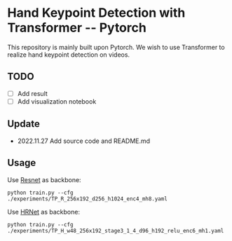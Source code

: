 # Hand Keypoint Detection with Transformer -- Pytorch

This repository is mainly built upon Pytorch. We wish to use Transformer to realize hand keypoint detection on videos.

## TODO
- [ ] Add result
- [ ] Add visualization notebook

## Update
- 2022.11.27 Add source code and README.md


## Usage
Use [Resnet](https://openaccess.thecvf.com/content_cvpr_2016/papers/He_Deep_Residual_Learning_CVPR_2016_paper.pdf) as backbone:
```
python train.py --cfg ./experiments/TP_R_256x192_d256_h1024_enc4_mh8.yaml
```
Use [HRNet](https://openaccess.thecvf.com/content_CVPR_2019/papers/Sun_Deep_High-Resolution_Representation_Learning_for_Human_Pose_Estimation_CVPR_2019_paper.pdf) as backbone:
```
python train.py --cfg ./experiments/TP_H_w48_256x192_stage3_1_4_d96_h192_relu_enc6_mh1.yaml
```